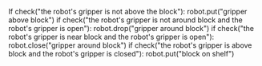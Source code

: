 

If check("the robot's gripper is not above the block"):
    robot.put("gripper above block")
if check("the robot's gripper is not around block and the robot's gripper is open"):
    robot.drop("gripper around block")
if check("the robot's gripper is near block and the robot's gripper is open"):
    robot.close("gripper around block")
if check("the robot's gripper is above block and the robot's gripper is closed"):
    robot.put("block on shelf")
